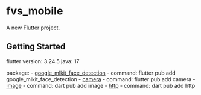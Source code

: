 # fvs_mobile

A new Flutter project.

## Getting Started

flutter version: 3.24.5
java: 17

package:
    - [google_mlkit_face_detection](https://pub.dev/packages/google_mlkit_face_detection)
        - command: flutter pub add google_mlkit_face_detection
    - [camera](https://pub.dev/packages/camera)
        - command: flutter pub add camera
    - [image](https://pub.dev/packages/image)
        - command: dart pub add image
    - [http](https://pub.dev/packages/http)
        - command: dart pub add http
